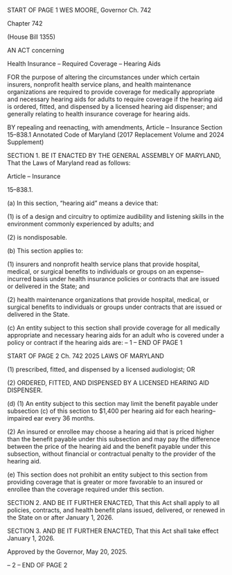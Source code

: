 START OF PAGE 1
WES MOORE, Governor Ch. 742

Chapter 742

(House Bill 1355)

AN ACT concerning

Health Insurance – Required Coverage – Hearing Aids

FOR the purpose of altering the circumstances under which certain insurers, nonprofit
health service plans, and health maintenance organizations are required to provide
coverage for medically appropriate and necessary hearing aids for adults to require
coverage if the hearing aid is ordered, fitted, and dispensed by a licensed hearing aid
dispenser; and generally relating to health insurance coverage for hearing aids.

BY repealing and reenacting, with amendments,
Article – Insurance
Section 15–838.1
Annotated Code of Maryland
(2017 Replacement Volume and 2024 Supplement)

SECTION 1. BE IT ENACTED BY THE GENERAL ASSEMBLY OF MARYLAND,
That the Laws of Maryland read as follows:

Article – Insurance

15–838.1.

(a) In this section, “hearing aid” means a device that:

(1) is of a design and circuitry to optimize audibility and listening skills in
the environment commonly experienced by adults; and

(2) is nondisposable.

(b) This section applies to:

(1) insurers and nonprofit health service plans that provide hospital,
medical, or surgical benefits to individuals or groups on an expense–incurred basis under
health insurance policies or contracts that are issued or delivered in the State; and

(2) health maintenance organizations that provide hospital, medical, or
surgical benefits to individuals or groups under contracts that are issued or delivered in
the State.

(c) An entity subject to this section shall provide coverage for all medically
appropriate and necessary hearing aids for an adult who is covered under a policy or
contract if the hearing aids are:
– 1 –
END OF PAGE 1

START OF PAGE 2
Ch. 742 2025 LAWS OF MARYLAND

(1) prescribed, fitted, and dispensed by a licensed audiologist; OR

(2) ORDERED, FITTED, AND DISPENSED BY A LICENSED HEARING AID
DISPENSER.

(d) (1) An entity subject to this section may limit the benefit payable under
subsection (c) of this section to $1,400 per hearing aid for each hearing–impaired ear every
36 months.

(2) An insured or enrollee may choose a hearing aid that is priced higher
than the benefit payable under this subsection and may pay the difference between the
price of the hearing aid and the benefit payable under this subsection, without financial or
contractual penalty to the provider of the hearing aid.

(e) This section does not prohibit an entity subject to this section from providing
coverage that is greater or more favorable to an insured or enrollee than the coverage
required under this section.

SECTION 2. AND BE IT FURTHER ENACTED, That this Act shall apply to all
policies, contracts, and health benefit plans issued, delivered, or renewed in the State on or
after January 1, 2026.

SECTION 3. AND BE IT FURTHER ENACTED, That this Act shall take effect
January 1, 2026.

Approved by the Governor, May 20, 2025.

– 2 –
END OF PAGE 2